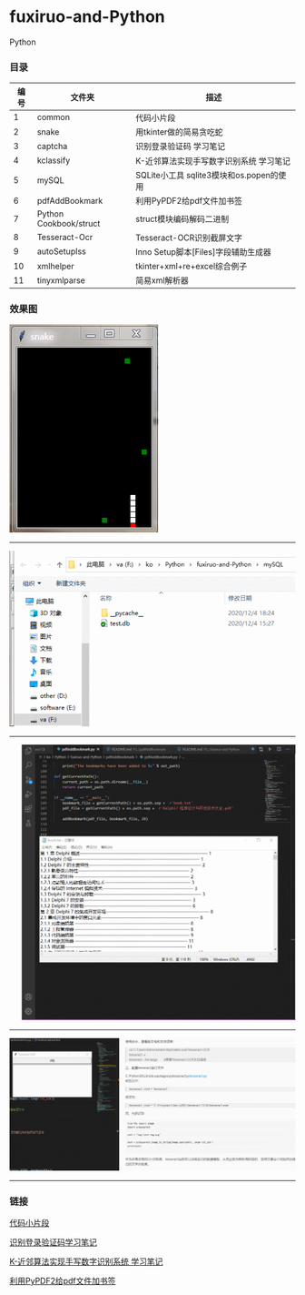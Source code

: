 # fuxiruo-and-Python
Python

### 目录
| 编号 | 文件夹 | 描述 |
| ------ | ------ | ------ |
| 1 | common | 代码小片段 |
| 2 | snake | 用tkinter做的简易贪吃蛇 |
| 3 | captcha | 识别登录验证码 学习笔记 |
| 4 | kclassify | K-近邻算法实现手写数字识别系统 学习笔记 |
| 5 | mySQL | SQLite小工具 sqlite3模块和os.popen的使用 |
| 6 | pdfAddBookmark | 利用PyPDF2给pdf文件加书签 |
| 7 | Python Cookbook/struct | struct模块编码解码二进制 |
| 8 | Tesseract-Ocr | Tesseract-OCR识别截屏文字 |
| 9 | autoSetupIss | Inno Setup脚本[Files]字段辅助生成器 |
| 10 | xmlhelper | tkinter+xml+re+excel综合例子 |
| 11 | tinyxmlparse | 简易xml解析器 |

### 效果图
![snake](snap/snake.gif "贪吃蛇")
***
![mySQL](snap/mySQL.gif "SQLite小工具")
***
![pdfAddBookmark](snap/pdfAddBookmark.gif "SQLite小工具")
***
![Tesseract-Ocr](snap/Tesseract-Ocr.gif "Tesseract-Ocr")
***

### 链接
[代码小片段](common/README.md)

[识别登录验证码学习笔记](captcha/README.md)

[K-近邻算法实现手写数字识别系统 学习笔记](kclassify/README.md)

[利用PyPDF2给pdf文件加书签](pdfAddBookmark/README.md)

